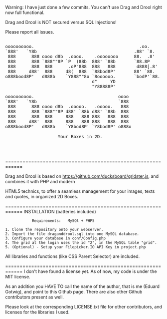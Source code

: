 Warning: I have just done a few commits. You can't use Drag and Drool right now full functional.

Drag and Drool is NOT secured versus SQL Injections!

Please report all issues.
<pre>

oooooooooo.                                        .oo.     
`888'   `Y8b                                     .88' `8.   
 888      888 oooo d8b  .oooo.    .oooooooo      88.  .8'   
 888      888 `888""8P `P  )88b  888' `88b       `88.8P     
 888      888  888      .oP"888  888   888        d888[.8'  
 888     d88'  888     d8(  888  `88bod8P'       88' `88.   
o888bood8P'   d888b    `Y888""8o `8oooooo.       `bodP'`88. 
                                 d"     YD                  
                                 "Y88888P'                  
                                                            
oooooooooo.                                oooo             
`888'   `Y8b                               `888             
 888      888 oooo d8b  .ooooo.   .ooooo.   888             
 888      888 `888""8P d88' `88b d88' `88b  888             
 888      888  888     888   888 888   888  888             
 888     d88'  888     888   888 888   888  888             
o888bood8P'   d888b    `Y8bod8P' `Y8bod8P' o888o

                    Your Boxes in 2D.


                   
</pre>


============================================================

Drag and Drool is based on https://github.com/ducksboard/gridster.js, and combines it with PHP and modern

HTML5 technics, to offer a seamless management for your images, texts and quotes, in organized 2D Boxes.

============================================================
                        INSTALLATION
                    (batteries included)

                Requirements:   MySQl + PHP5

    1. Clone the repository onto your webserver.
    2. Import the file draganddrool.sql into one MySQL database.
    3. Configure your database in conf/Config.php
    4. The grid at the login uses the id "2", in the MySQL table "grid".
    5. (Optional) - Setup your Filepicker.IO API Key in project.php
    
                
All libraries and functions (like CSS Parent Selector) are included.

============================================================
I don't have found a license yet. As of now, my code is under the MIT license.

As an addition you HAVE TO call the name of the author, that is me (Eduard Gotwig),
and point to this Github page. There are also other Github contributors present as well.

Please look at the corresponding LICENSE.txt file for other contributors,
and licenses for the libraries I used.
